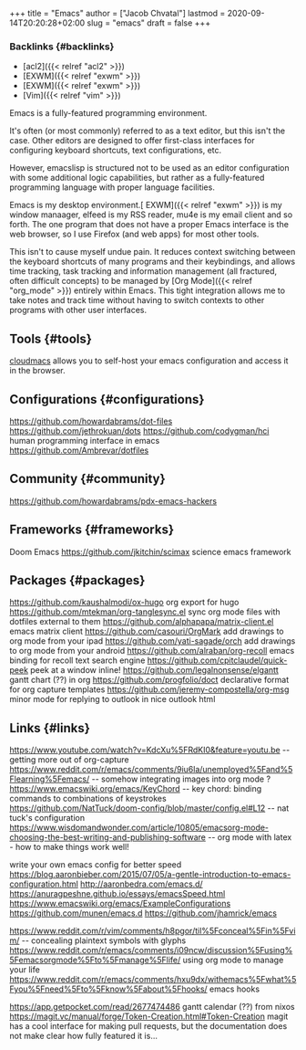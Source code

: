 +++
title = "Emacs"
author = ["Jacob Chvatal"]
lastmod = 2020-09-14T20:20:28+02:00
slug = "emacs"
draft = false
+++

### Backlinks {#backlinks}

-   [acl2]({{< relref "acl2" >}})
-   [EXWM]({{< relref "exwm" >}})
-   [EXWM]({{< relref "exwm" >}})
-   [Vim]({{< relref "vim" >}})

Emacs is a fully-featured programming environment.

It's often (or most commonly) referred to as a text editor,
but this isn't the case. Other editors are designed to offer first-class
interfaces for configuring keyboard shortcuts, text configurations, etc.

However, emacslisp is structured not to be used as an editor configuration
with some additional logic capabilities, but rather as a fully-featured
programming language with proper language facilities.

Emacs is my desktop environment.[ EXWM]({{< relref "exwm" >}}) is my window manaager,
elfeed is my RSS reader, mu4e is my email client and so forth.
The one program that does not have a proper Emacs interface
is the web browser, so I use Firefox (and web apps) for most other tools.

This isn't to cause myself undue pain. It reduces context switching between
the keyboard shortcuts of many programs and their keybindings,
and allows time tracking, task tracking and information management
(all fractured, often difficult concepts) to be managed by [Org Mode]({{< relref "org_mode" >}}) entirely
within Emacs. This tight integration allows me to take notes and track
time without having to switch contexts to other programs with other
user interfaces.


## Tools {#tools}

[cloudmacs](https://github.com/karlicoss/cloudmacs) allows you to self-host your emacs configuration and access it in the browser.


## Configurations {#configurations}

<https://github.com/howardabrams/dot-files>
<https://github.com/jethrokuan/dots>
<https://github.com/codygman/hci> human programming interface in emacs
<https://github.com/Ambrevar/dotfiles>


## Community {#community}

<https://github.com/howardabrams/pdx-emacs-hackers>


## Frameworks {#frameworks}

Doom Emacs
<https://github.com/jkitchin/scimax> science emacs framework


## Packages {#packages}

<https://github.com/kaushalmodi/ox-hugo> org export for hugo
<https://github.com/mtekman/org-tanglesync.el> sync org mode files with dotfiles external to them
<https://github.com/alphapapa/matrix-client.el> emacs matrix client
<https://github.com/casouri/OrgMark> add drawings to org mode from your ipad
<https://github.com/yati-sagade/orch> add drawings to org mode from your android
<https://github.com/alraban/org-recoll> emacs binding for recoll text search engine
<https://github.com/cpitclaudel/quick-peek> peek at a window inline!
<https://github.com/legalnonsense/elgantt> gantt chart (??) in org
<https://github.com/progfolio/doct> declarative format for org capture templates
<https://github.com/jeremy-compostella/org-msg> minor mode for replying to outlook in nice outlook html


## Links {#links}

<https://www.youtube.com/watch?v=KdcXu%5FRdKI0&feature=youtu.be> -- getting more out
of org-capture
<https://www.reddit.com/r/emacs/comments/9iu6la/unemployed%5Fand%5Flearning%5Femacs/> --
somehow integrating images into org mode ?
<https://www.emacswiki.org/emacs/KeyChord> -- key chord: binding commands to
combinations of keystrokes
<https://github.com/NatTuck/doom-config/blob/master/config.el#L12> -- nat tuck's
configuration
<https://www.wisdomandwonder.com/article/10805/emacsorg-mode-choosing-the-best-writing-and-publishing-software>
-- org mode with latex - how to make things work well!

write your own emacs config for better speed
<https://blog.aaronbieber.com/2015/07/05/a-gentle-introduction-to-emacs-configuration.html>
<http://aaronbedra.com/emacs.d/>
<https://anuragpeshne.github.io/essays/emacsSpeed.html>
<https://www.emacswiki.org/emacs/ExampleConfigurations>
<https://github.com/munen/emacs.d>
<https://github.com/jhamrick/emacs>

<https://www.reddit.com/r/vim/comments/h8pgor/til%5Fconceal%5Fin%5Fvim/> --
concealing plaintext symbols with glyphs
<https://www.reddit.com/r/emacs/comments/i09ncw/discussion%5Fusing%5Femacsorgmode%5Fto%5Fmanage%5Flife/> using org mode to manage your life
<https://www.reddit.com/r/emacs/comments/hxu9dx/withemacs%5Fwhat%5Fyou%5Fneed%5Fto%5Fknow%5Fabout%5Fhooks/> emacs hooks

<https://app.getpocket.com/read/2677474486> gantt calendar (??) from nixos
<https://magit.vc/manual/forge/Token-Creation.html#Token-Creation> magit has a cool interface for making pull requests, but the documentation does not make clear how fully featured it is...
